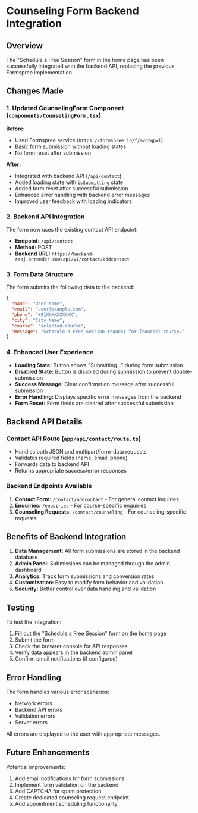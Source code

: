 # Counseling Form Backend Integration

## Overview
The "Schedule a Free Session" form in the home page has been successfully integrated with the backend API, replacing the previous Formspree implementation.

## Changes Made

### 1. Updated CounselingForm Component (`components/CounselingForm.tsx`)

**Before:**
- Used Formspree service (`https://formspree.io/f/mvgzgpwl`)
- Basic form submission without loading states
- No form reset after submission

**After:**
- Integrated with backend API (`/api/contact`)
- Added loading state with `isSubmitting` state
- Added form reset after successful submission
- Enhanced error handling with backend error messages
- Improved user feedback with loading indicators

### 2. Backend API Integration

The form now uses the existing contact API endpoint:
- **Endpoint:** `/api/contact`
- **Method:** POST
- **Backend URL:** `https://backend-rakj.onrender.com/api/v1/contact/addcontact`

### 3. Form Data Structure

The form submits the following data to the backend:
```json
{
  "name": "User Name",
  "email": "user@example.com",
  "phone": "+91XXXXXXXXXX",
  "city": "City Name",
  "course": "selected-course",
  "message": "Schedule a Free Session request for [course] course."
}
```

### 4. Enhanced User Experience

- **Loading State:** Button shows "Submitting..." during form submission
- **Disabled State:** Button is disabled during submission to prevent double-submission
- **Success Message:** Clear confirmation message after successful submission
- **Error Handling:** Displays specific error messages from the backend
- **Form Reset:** Form fields are cleared after successful submission

## Backend API Details

### Contact API Route (`app/api/contact/route.ts`)
- Handles both JSON and multipart/form-data requests
- Validates required fields (name, email, phone)
- Forwards data to backend API
- Returns appropriate success/error responses

### Backend Endpoints Available
1. **Contact Form:** `/contact/addcontact` - For general contact inquiries
2. **Enquiries:** `/enquiries` - For course-specific enquiries
3. **Counseling Requests:** `/contact/counseling` - For counseling-specific requests

## Benefits of Backend Integration

1. **Data Management:** All form submissions are stored in the backend database
2. **Admin Panel:** Submissions can be managed through the admin dashboard
3. **Analytics:** Track form submissions and conversion rates
4. **Customization:** Easy to modify form behavior and validation
5. **Security:** Better control over data handling and validation

## Testing

To test the integration:
1. Fill out the "Schedule a Free Session" form on the home page
2. Submit the form
3. Check the browser console for API responses
4. Verify data appears in the backend admin panel
5. Confirm email notifications (if configured)

## Error Handling

The form handles various error scenarios:
- Network errors
- Backend API errors
- Validation errors
- Server errors

All errors are displayed to the user with appropriate messages.

## Future Enhancements

Potential improvements:
1. Add email notifications for form submissions
2. Implement form validation on the backend
3. Add CAPTCHA for spam protection
4. Create dedicated counseling request endpoint
5. Add appointment scheduling functionality 